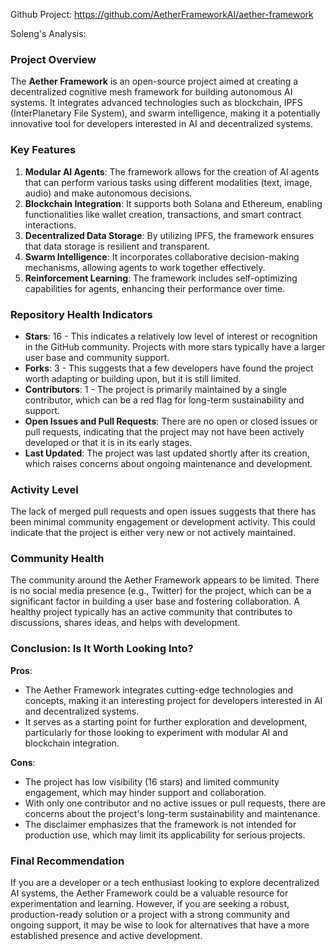 Github Project: https://github.com/AetherFrameworkAI/aether-framework

Soleng's Analysis:

### Project Overview

The **Aether Framework** is an open-source project aimed at creating a decentralized cognitive mesh framework for building autonomous AI systems. It integrates advanced technologies such as blockchain, IPFS (InterPlanetary File System), and swarm intelligence, making it a potentially innovative tool for developers interested in AI and decentralized systems.

### Key Features

1. **Modular AI Agents**: The framework allows for the creation of AI agents that can perform various tasks using different modalities (text, image, audio) and make autonomous decisions.
2. **Blockchain Integration**: It supports both Solana and Ethereum, enabling functionalities like wallet creation, transactions, and smart contract interactions.
3. **Decentralized Data Storage**: By utilizing IPFS, the framework ensures that data storage is resilient and transparent.
4. **Swarm Intelligence**: It incorporates collaborative decision-making mechanisms, allowing agents to work together effectively.
5. **Reinforcement Learning**: The framework includes self-optimizing capabilities for agents, enhancing their performance over time.

### Repository Health Indicators

- **Stars**: 16 - This indicates a relatively low level of interest or recognition in the GitHub community. Projects with more stars typically have a larger user base and community support.
- **Forks**: 3 - This suggests that a few developers have found the project worth adapting or building upon, but it is still limited.
- **Contributors**: 1 - The project is primarily maintained by a single contributor, which can be a red flag for long-term sustainability and support.
- **Open Issues and Pull Requests**: There are no open or closed issues or pull requests, indicating that the project may not have been actively developed or that it is in its early stages.
- **Last Updated**: The project was last updated shortly after its creation, which raises concerns about ongoing maintenance and development.

### Activity Level

The lack of merged pull requests and open issues suggests that there has been minimal community engagement or development activity. This could indicate that the project is either very new or not actively maintained.

### Community Health

The community around the Aether Framework appears to be limited. There is no social media presence (e.g., Twitter) for the project, which can be a significant factor in building a user base and fostering collaboration. A healthy project typically has an active community that contributes to discussions, shares ideas, and helps with development.

### Conclusion: Is It Worth Looking Into?

**Pros**:
- The Aether Framework integrates cutting-edge technologies and concepts, making it an interesting project for developers interested in AI and decentralized systems.
- It serves as a starting point for further exploration and development, particularly for those looking to experiment with modular AI and blockchain integration.

**Cons**:
- The project has low visibility (16 stars) and limited community engagement, which may hinder support and collaboration.
- With only one contributor and no active issues or pull requests, there are concerns about the project's long-term sustainability and maintenance.
- The disclaimer emphasizes that the framework is not intended for production use, which may limit its applicability for serious projects.

### Final Recommendation

If you are a developer or a tech enthusiast looking to explore decentralized AI systems, the Aether Framework could be a valuable resource for experimentation and learning. However, if you are seeking a robust, production-ready solution or a project with a strong community and ongoing support, it may be wise to look for alternatives that have a more established presence and active development.